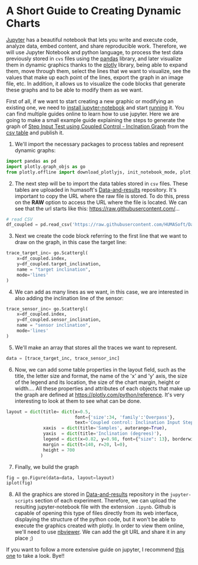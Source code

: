 # A Short Guide to Creating Dynamic Charts

[Jupyter](https://jupyter.org/) has a beautiful notebook that lets you write and execute code, analyze data, embed content, and share reproducible work.
Therefore, we will use Jupyter Notebook and python language, to process the test data previously stored in `cvs` files using the [pandas](https://pandas.pydata.org/) library, and later visualize them in dynamic graphics thanks to the [plotly](https://plotly.com/) library, being able to expand them, move through them, select the lines that we want to visualize, see the values that make up each point of the lines, export the graph in an image file, etc.
In addition, it allows us to visualize the code blocks that generate these graphs and to be able to modify them as we want. <br>

First of all, if we want to start creating a new graphic or modifying an existing one, we need to [install jupyter-notebook](https://jupyter.readthedocs.io/en/latest/install.html) and start [running](https://jupyter.readthedocs.io/en/latest/running.html#running) it. You can find multiple guides online to learn how to use jupyter. Here we are going to make a small example guide explaining the steps to generate the graph of [Step Input Test using Coupled Control - Inclnation Graph](https://nbviewer.jupyter.org/github/HUMASoft/Data-and-Results/blob/master/demo-results/jupyter-scripts/step_input/step-input-coupled-control.ipynb) from the [csv table](https://github.com/HUMASoft/Data-and-Results/blob/master/demo-results/csv-results/step_input/01-step-input-coupled-control.csv) and publish it.

1. We'll import the necessary packages to process tables and represent dynamic graphs:
```python
import pandas as pd
import plotly.graph_objs as go
from plotly.offline import download_plotlyjs, init_notebook_mode, plot, iplot
```

2. The next step will be to import the data tables stored in `csv` files. These tables are uploaded in humasoft's [Data-and-results](https://github.com/HUMASoft/Data-and-Results) repository. It's important to copy the URL where the raw file is stored. To do this, press on the **RAW** option to access the URL where the file is located. We can see that the url starts like this: https://raw.githubusercontent.com/...
```python
# read CSV
df_coupled = pd.read_csv('https://raw.githubusercontent.com/HUMASoft/Data-and-Results/master/demo-results/csv-results/step_input/01-step-input-coupled-control.csv')
```

3. Next we create the code block referring to the first line that we want to draw on the graph, in this case the target line:
```python
trace_target_inc= go.Scattergl(
    x=df_coupled.index,
    y=df_coupled.target_inclination,
    name = "target inclination",
    mode='lines'
)
```

4. We can add as many lines as we want, in this case, we are interested in also adding the inclination line of the sensor:
```python
trace_sensor_inc= go.Scattergl(
    x=df_coupled.index,
    y=df_coupled.sensor_inclination,
    name = "sensor inclination",
    mode='lines'
)
```
5. We'll make an array that stores all the traces we want to represent.
```python
data = [trace_target_inc, trace_sensor_inc]
```

6. Now, we can add some table properties in the layout field, such as the title, the letter size and format, the name of the 'x' and 'y' axis, the size of the legend and its location, the size of the chart margin, height or width....
All these properties and attributes of each objects that make up the graph are defined at https://plotly.com/python/reference. It's very interesting to look at them to see what can be done.
```python
layout = dict(title= dict(x=0.5, 
                          font={'size':34, 'family':'Overpass'}, 
                          text='Coupled control: Inclination Input Step'),
              xaxis  = dict(title='Samples', autorange=True),
              yaxis  = dict(title='Inclination (degrees)'),
              legend = dict(x=0.82, y=0.98, font={"size": 13}, borderwidth=1),
              margin = dict(t=140, r=20, l=0),
              height = 700
             )
```
7. Finally, we build the graph
```python
fig = go.Figure(data=data, layout=layout)
iplot(fig)
```
8. All the graphics are stored in [Data-and-results](https://github.com/HUMASoft/Data-and-Results) repository in the `jupyter-scripts` section of each experiment. Therefore, we can upload the resulting jupyter-notebook file with the extension `.ipynb`. Github is capable of opening this type of files directly from its web interface, displaying the structure of the python code, but it won't be able to execute the graphics created with plotly. In order to view them online, we'll need to use [nbviewer](https://nbviewer.jupyter.org). We can add the git URL and share it in any place ;)

If you want to follow a more extensive guide on jupyter, I recommend [this one](https://www.dataquest.io/blog/jupyter-notebook-tutorial/) to take a look. Bye!!
